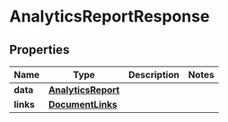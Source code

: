 

# AnalyticsReportResponse


## Properties

| Name | Type | Description | Notes |
|------------ | ------------- | ------------- | -------------|
|**data** | [**AnalyticsReport**](AnalyticsReport.md) |  |  |
|**links** | [**DocumentLinks**](DocumentLinks.md) |  |  |



